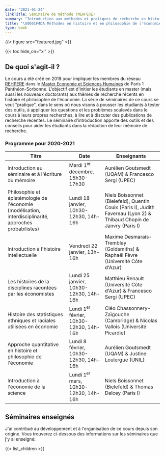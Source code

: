 ```yaml
---
date: "2021-01-24"
linkTitle: Séminaire de méthode (MEHPERE)
summary: "Introduction aux méthodes et pratiques de recherche en histoire et pilosophie de l'économie et présentation de travaux de recherche récents."
title: "\U0001F4DA Méthodes en histoire et en philosophie de l'économie récente (M2 ESH, Paris 1)"
type: book
---
```


{{< figure src="featured.jpg" >}}

{{< toc hide_on="xl" >}}

## De quoi s'agit-il ?

Le cours a été créé en 2018 pour impliquer les membres du réseau [REHPERE](https://rehpere.org/membres/) dans le [Master Economie et Sciences Humaines](https://rehpere.org/master/#presentation) de Paris 1 Panthéon-Sorbonne. L'objectif est d'initier les étudiants en master (mais aussi les nouveaux doctorants) aux thèmes de recherche récents en histoire et philosophie de l'économie. La série de séminaires de ce cours se veut "pratique", dans le sens où nous visons à pousser les étudiants à tester des outils, à appliquer les questions et les problèmes soulevés dans le cours à leurs propres recherches, à lire et à discuter des publications de recherche récentes. Le séminaire d'introduction apporte des outils et des conseils pour aider les étudiants dans la rédaction de leur mémoire de recherche. 

### Programme pour 2020-2021

| Titre | Date | Enseignants |
| --- | --- | --- |
| Introduction au séminaire et à l'écriture du mémoire | Mardi 1<sup>er</sup> décembre, 15h30-17h30 | Aurélien Goutsmedt (UQAM) & Francesco Sergi (UPEC) |
| Philosophie et épistémologie de l'économie (modélisation, interdisciplinarité, approches probabilistes) | Lundi 18 janvier, 10h30-12h30, 14h-16h | Niels Boissonnet (Bielefeld), Quentin Couix (Paris I), Judith Favereau (Lyon 2) & Thibaud Chopin de Janvry (Paris I) |
| Introduction à l'histoire intellectuelle  | Vendredi 22 janvier, 13h-16h | Maxime Desmarais-Tremblay (Goldsmiths) & Raphaël Fèvre (Université Côte d'Azur) |
| Les histoires de la disciplines racontées par les économistes | Lundi 25 janvier, 10h30-12h30, 14h-16h | Matthieu Renault (Université Côte d'Azur) & Francesco Sergi (UPEC) |
|Histoire des statistiques ethniques et raciales utilisées en économie | Lundi 1<sup>er</sup> février, 10h30-12h30, 14h-16h | Cléo Chassonnery-Zaïgouche (Cambridge) & Nicolas Vallois (Université Picardie) |
| Approche quantitative en histoire et philosophie de l'économie | Lundi 8 février, 10h30-12h30, 14h-16h | Aurélien Goutsmedt (UQAM) & Justine Loulergue (UNIL) |
| Introduction à l'économie de la science | Lundi 1<sup>er</sup> mars, 10h30-12h30, 14h-16h | Niels Boissonnet (Bielefeld) & Thomas Delcey (Paris I) |

## Séminaires enseignés

J'ai contribué au développement et à l'organisation de ce cours depuis son origine. Vous trouverez ci-dessous des informations sur les séminaires que j'y ai enseigné:


{{< list_children >}}


